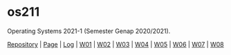 # os211
Operating Systems 2021-1 (Semester Genap 2020/2021).

[Repository](https://github.com/ianandersenng/os211) | [Page](https://ianandersenng.github.io/os211/) | [Log](https://github.com/ianandersenng/os211/blob/master/TXT/mylog.txt) | [W01](https://ianandersenng.github.io/os211/W01) | [W02](https://ianandersenng.github.io/os211/W02) | [W03](https://ianandersenng.github.io/os211/W03) | [W04](https://ianandersenng.github.io/os211/W04) | [W05](https://ianandersenng.github.io/os211/W05) | [W06](https://ianandersenng.github.io/os211/W06) | [W07](https://ianandersenng.github.io/os211/W07) | [W08](https://ianandersenng.github.io/os211/W08)
